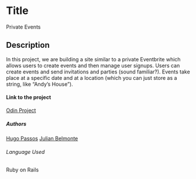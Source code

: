 # Title
Private Events

## Description
In this project, we are building a site similar to a private Eventbrite which allows users to create events and then manage user signups. Users can create events and send invitations and parties (sound familiar?). Events take place at a specific date and at a location (which you can just store as a string, like “Andy’s House”).

#### Link to the project
[Odin Project](https://www.theodinproject.com/courses/ruby-on-rails/lessons/associations)

##### Authors
[Hugo Passos](https://github.com/hugopassos)
[Julian Belmonte](https://github.com/jucora)

###### Language Used
Ruby on Rails
